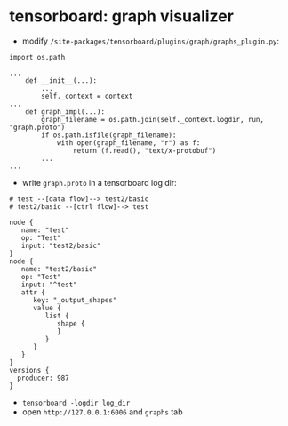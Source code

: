 # tensorboard: graph visualizer

- modify `/site-packages/tensorboard/plugins/graph/graphs_plugin.py`:

```
import os.path

...
    def __init__(...):
        ...
        self._context = context
...
    def graph_impl(...):
        graph_filename = os.path.join(self._context.logdir, run, "graph.proto")
        if os.path.isfile(graph_filename):
            with open(graph_filename, "r") as f:
                return (f.read(), "text/x-protobuf")
        ...
...
```

- write `graph.proto` in a tensorboard log dir:

```
# test --[data flow]--> test2/basic
# test2/basic --[ctrl flow]--> test

node {
   name: "test"
   op: "Test"
   input: "test2/basic"
}
node {
   name: "test2/basic"
   op: "Test"
   input: "^test"
   attr {
      key: "_output_shapes"
      value {
         list {
            shape {
            }
         }
      }
   }
}
versions {
  producer: 987
}
```

- `tensorboard -logdir log_dir`
- open `http://127.0.0.1:6006` and `graphs` tab
